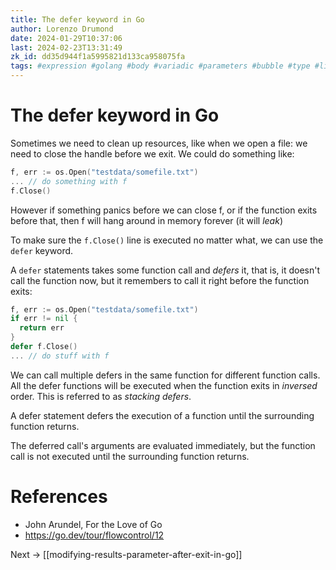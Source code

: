 ```yaml
---
title: The defer keyword in Go
author: Lorenzo Drumond
date: 2024-01-29T10:37:06
last: 2024-02-23T13:31:49
zk_id: dd35d944f1a5995821d133ca958075fa
tags: #expression #golang #body #variadic #parameters #bubble #type #literals #closure #functions #values #leak #declare #signature #first_class_citizens #programming #list #stack #defer #tuple
---
```



# The defer keyword in Go
Sometimes we need to clean up resources, like when we open a file: we need to close the handle before we exit. We could do something like:
```go
f, err := os.Open("testdata/somefile.txt")
... // do something with f
f.Close()
```

However if something panics before we can close f, or if the function exits before that, then f will hang around in memory forever (it will _leak_)

To make sure the `f.Close()` line is executed no matter what, we can use the `defer` keyword.

A `defer` statements takes some function call and _defers_ it, that is, it doesn't call the function now, but it remembers to call it right before the function exits:

```go
f, err := os.Open("testdata/somefile.txt")
if err != nil {
  return err
}
defer f.Close()
... // do stuff with f
```

We can call multiple defers in the same function for different function calls. All the defer functions will be executed when the function exits in _inversed_ order. This is referred to as _stacking defers_.

A defer statement defers the execution of a function until the surrounding function returns.

The deferred call's arguments are evaluated immediately, but the function call is not executed until the surrounding function returns.

# References
- John Arundel, For the Love of Go
- https://go.dev/tour/flowcontrol/12

Next -> [[modifying-results-parameter-after-exit-in-go]]
